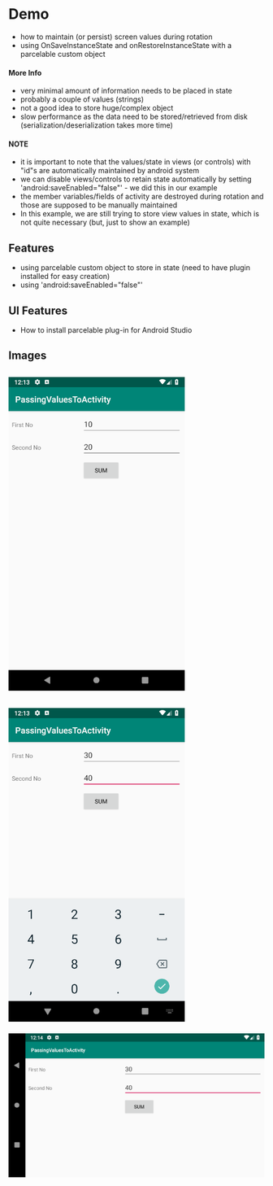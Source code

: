 # Demo
- how to maintain (or persist) screen values during rotation
- using OnSaveInstanceState and onRestoreInstanceState with a parcelable custom object

#### More Info
- very minimal amount of information needs to be placed in state
- probably a couple of values (strings)
- not a good idea to store huge/complex object
- slow performance as the data need to be stored/retrieved from disk (serialization/deserialization takes more time)

#### NOTE
- it is important to note that the values/state in views (or controls) with "id"s are automatically maintained by android system 
- we can disable views/controls to retain state automatically by setting 'android:saveEnabled="false"' - we did this in our example
- the member variables/fields of activity are destroyed during rotation and those are supposed to be manually maintained
- In this example, we are still trying to store view values in state, which is not quite necessary (but, just to show an example)

## Features
- using parcelable custom object to store in state (need to have plugin installed for easy creation)
- using 'android:saveEnabled="false"'

## UI Features
- How to install parcelable plug-in for Android Studio

## Images

![01.png](images/01.png?raw=true "01.png")
---
![02.png](images/02.png?raw=true "02.png")
---
![03.png](images/03.png?raw=true "03.png")
